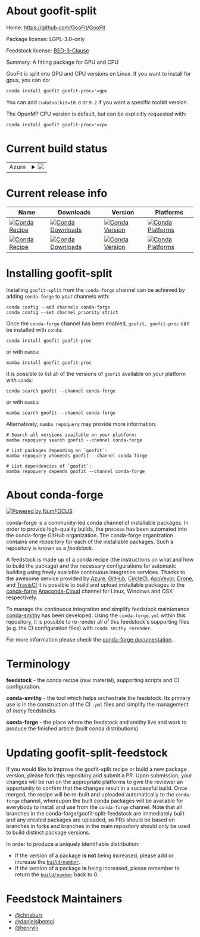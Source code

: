 About goofit-split
==================

Home: https://github.com/GooFit/GooFit

Package license: LGPL-3.0-only

Feedstock license: [BSD-3-Clause](https://github.com/conda-forge/goofit-split-feedstock/blob/main/LICENSE.txt)

Summary: A fitting package for GPU and CPU

GooFit is split into GPU and CPU versions on Linux. If you want to install for gpus, you can do:

```bash
conda install goofit goofit-proc=*=gpu
```

You can add `cudatoolkit=10.0` or `9.2` if you want a specific toolkit version.

The OpenMP CPU version is default, but can be explicitly requested with:

```bash
conda install goofit goofit-proc=*=cpu
```


Current build status
====================


<table>
    
  <tr>
    <td>Azure</td>
    <td>
      <details>
        <summary>
          <a href="https://dev.azure.com/conda-forge/feedstock-builds/_build/latest?definitionId=8944&branchName=main">
            <img src="https://dev.azure.com/conda-forge/feedstock-builds/_apis/build/status/goofit-split-feedstock?branchName=main">
          </a>
        </summary>
        <table>
          <thead><tr><th>Variant</th><th>Status</th></tr></thead>
          <tbody><tr>
              <td>linux_64_c_compiler_version10cuda_compiler_versionNonecxx_compiler_version10python3.10.____cpython</td>
              <td>
                <a href="https://dev.azure.com/conda-forge/feedstock-builds/_build/latest?definitionId=8944&branchName=main">
                  <img src="https://dev.azure.com/conda-forge/feedstock-builds/_apis/build/status/goofit-split-feedstock?branchName=main&jobName=linux&configuration=linux_64_c_compiler_version10cuda_compiler_versionNonecxx_compiler_version10python3.10.____cpython" alt="variant">
                </a>
              </td>
            </tr><tr>
              <td>linux_64_c_compiler_version10cuda_compiler_versionNonecxx_compiler_version10python3.7.____cpython</td>
              <td>
                <a href="https://dev.azure.com/conda-forge/feedstock-builds/_build/latest?definitionId=8944&branchName=main">
                  <img src="https://dev.azure.com/conda-forge/feedstock-builds/_apis/build/status/goofit-split-feedstock?branchName=main&jobName=linux&configuration=linux_64_c_compiler_version10cuda_compiler_versionNonecxx_compiler_version10python3.7.____cpython" alt="variant">
                </a>
              </td>
            </tr><tr>
              <td>linux_64_c_compiler_version10cuda_compiler_versionNonecxx_compiler_version10python3.8.____73_pypy</td>
              <td>
                <a href="https://dev.azure.com/conda-forge/feedstock-builds/_build/latest?definitionId=8944&branchName=main">
                  <img src="https://dev.azure.com/conda-forge/feedstock-builds/_apis/build/status/goofit-split-feedstock?branchName=main&jobName=linux&configuration=linux_64_c_compiler_version10cuda_compiler_versionNonecxx_compiler_version10python3.8.____73_pypy" alt="variant">
                </a>
              </td>
            </tr><tr>
              <td>linux_64_c_compiler_version10cuda_compiler_versionNonecxx_compiler_version10python3.8.____cpython</td>
              <td>
                <a href="https://dev.azure.com/conda-forge/feedstock-builds/_build/latest?definitionId=8944&branchName=main">
                  <img src="https://dev.azure.com/conda-forge/feedstock-builds/_apis/build/status/goofit-split-feedstock?branchName=main&jobName=linux&configuration=linux_64_c_compiler_version10cuda_compiler_versionNonecxx_compiler_version10python3.8.____cpython" alt="variant">
                </a>
              </td>
            </tr><tr>
              <td>linux_64_c_compiler_version10cuda_compiler_versionNonecxx_compiler_version10python3.9.____73_pypy</td>
              <td>
                <a href="https://dev.azure.com/conda-forge/feedstock-builds/_build/latest?definitionId=8944&branchName=main">
                  <img src="https://dev.azure.com/conda-forge/feedstock-builds/_apis/build/status/goofit-split-feedstock?branchName=main&jobName=linux&configuration=linux_64_c_compiler_version10cuda_compiler_versionNonecxx_compiler_version10python3.9.____73_pypy" alt="variant">
                </a>
              </td>
            </tr><tr>
              <td>linux_64_c_compiler_version10cuda_compiler_versionNonecxx_compiler_version10python3.9.____cpython</td>
              <td>
                <a href="https://dev.azure.com/conda-forge/feedstock-builds/_build/latest?definitionId=8944&branchName=main">
                  <img src="https://dev.azure.com/conda-forge/feedstock-builds/_apis/build/status/goofit-split-feedstock?branchName=main&jobName=linux&configuration=linux_64_c_compiler_version10cuda_compiler_versionNonecxx_compiler_version10python3.9.____cpython" alt="variant">
                </a>
              </td>
            </tr><tr>
              <td>osx_64_python3.10.____cpython</td>
              <td>
                <a href="https://dev.azure.com/conda-forge/feedstock-builds/_build/latest?definitionId=8944&branchName=main">
                  <img src="https://dev.azure.com/conda-forge/feedstock-builds/_apis/build/status/goofit-split-feedstock?branchName=main&jobName=osx&configuration=osx_64_python3.10.____cpython" alt="variant">
                </a>
              </td>
            </tr><tr>
              <td>osx_64_python3.7.____cpython</td>
              <td>
                <a href="https://dev.azure.com/conda-forge/feedstock-builds/_build/latest?definitionId=8944&branchName=main">
                  <img src="https://dev.azure.com/conda-forge/feedstock-builds/_apis/build/status/goofit-split-feedstock?branchName=main&jobName=osx&configuration=osx_64_python3.7.____cpython" alt="variant">
                </a>
              </td>
            </tr><tr>
              <td>osx_64_python3.8.____73_pypy</td>
              <td>
                <a href="https://dev.azure.com/conda-forge/feedstock-builds/_build/latest?definitionId=8944&branchName=main">
                  <img src="https://dev.azure.com/conda-forge/feedstock-builds/_apis/build/status/goofit-split-feedstock?branchName=main&jobName=osx&configuration=osx_64_python3.8.____73_pypy" alt="variant">
                </a>
              </td>
            </tr><tr>
              <td>osx_64_python3.8.____cpython</td>
              <td>
                <a href="https://dev.azure.com/conda-forge/feedstock-builds/_build/latest?definitionId=8944&branchName=main">
                  <img src="https://dev.azure.com/conda-forge/feedstock-builds/_apis/build/status/goofit-split-feedstock?branchName=main&jobName=osx&configuration=osx_64_python3.8.____cpython" alt="variant">
                </a>
              </td>
            </tr><tr>
              <td>osx_64_python3.9.____73_pypy</td>
              <td>
                <a href="https://dev.azure.com/conda-forge/feedstock-builds/_build/latest?definitionId=8944&branchName=main">
                  <img src="https://dev.azure.com/conda-forge/feedstock-builds/_apis/build/status/goofit-split-feedstock?branchName=main&jobName=osx&configuration=osx_64_python3.9.____73_pypy" alt="variant">
                </a>
              </td>
            </tr><tr>
              <td>osx_64_python3.9.____cpython</td>
              <td>
                <a href="https://dev.azure.com/conda-forge/feedstock-builds/_build/latest?definitionId=8944&branchName=main">
                  <img src="https://dev.azure.com/conda-forge/feedstock-builds/_apis/build/status/goofit-split-feedstock?branchName=main&jobName=osx&configuration=osx_64_python3.9.____cpython" alt="variant">
                </a>
              </td>
            </tr>
          </tbody>
        </table>
      </details>
    </td>
  </tr>
</table>

Current release info
====================

| Name | Downloads | Version | Platforms |
| --- | --- | --- | --- |
| [![Conda Recipe](https://img.shields.io/badge/recipe-goofit-green.svg)](https://anaconda.org/conda-forge/goofit) | [![Conda Downloads](https://img.shields.io/conda/dn/conda-forge/goofit.svg)](https://anaconda.org/conda-forge/goofit) | [![Conda Version](https://img.shields.io/conda/vn/conda-forge/goofit.svg)](https://anaconda.org/conda-forge/goofit) | [![Conda Platforms](https://img.shields.io/conda/pn/conda-forge/goofit.svg)](https://anaconda.org/conda-forge/goofit) |
| [![Conda Recipe](https://img.shields.io/badge/recipe-goofit--proc-green.svg)](https://anaconda.org/conda-forge/goofit-proc) | [![Conda Downloads](https://img.shields.io/conda/dn/conda-forge/goofit-proc.svg)](https://anaconda.org/conda-forge/goofit-proc) | [![Conda Version](https://img.shields.io/conda/vn/conda-forge/goofit-proc.svg)](https://anaconda.org/conda-forge/goofit-proc) | [![Conda Platforms](https://img.shields.io/conda/pn/conda-forge/goofit-proc.svg)](https://anaconda.org/conda-forge/goofit-proc) |

Installing goofit-split
=======================

Installing `goofit-split` from the `conda-forge` channel can be achieved by adding `conda-forge` to your channels with:

```
conda config --add channels conda-forge
conda config --set channel_priority strict
```

Once the `conda-forge` channel has been enabled, `goofit, goofit-proc` can be installed with `conda`:

```
conda install goofit goofit-proc
```

or with `mamba`:

```
mamba install goofit goofit-proc
```

It is possible to list all of the versions of `goofit` available on your platform with `conda`:

```
conda search goofit --channel conda-forge
```

or with `mamba`:

```
mamba search goofit --channel conda-forge
```

Alternatively, `mamba repoquery` may provide more information:

```
# Search all versions available on your platform:
mamba repoquery search goofit --channel conda-forge

# List packages depending on `goofit`:
mamba repoquery whoneeds goofit --channel conda-forge

# List dependencies of `goofit`:
mamba repoquery depends goofit --channel conda-forge
```


About conda-forge
=================

[![Powered by
NumFOCUS](https://img.shields.io/badge/powered%20by-NumFOCUS-orange.svg?style=flat&colorA=E1523D&colorB=007D8A)](https://numfocus.org)

conda-forge is a community-led conda channel of installable packages.
In order to provide high-quality builds, the process has been automated into the
conda-forge GitHub organization. The conda-forge organization contains one repository
for each of the installable packages. Such a repository is known as a *feedstock*.

A feedstock is made up of a conda recipe (the instructions on what and how to build
the package) and the necessary configurations for automatic building using freely
available continuous integration services. Thanks to the awesome service provided by
[Azure](https://azure.microsoft.com/en-us/services/devops/), [GitHub](https://github.com/),
[CircleCI](https://circleci.com/), [AppVeyor](https://www.appveyor.com/),
[Drone](https://cloud.drone.io/welcome), and [TravisCI](https://travis-ci.com/)
it is possible to build and upload installable packages to the
[conda-forge](https://anaconda.org/conda-forge) [Anaconda-Cloud](https://anaconda.org/)
channel for Linux, Windows and OSX respectively.

To manage the continuous integration and simplify feedstock maintenance
[conda-smithy](https://github.com/conda-forge/conda-smithy) has been developed.
Using the ``conda-forge.yml`` within this repository, it is possible to re-render all of
this feedstock's supporting files (e.g. the CI configuration files) with ``conda smithy rerender``.

For more information please check the [conda-forge documentation](https://conda-forge.org/docs/).

Terminology
===========

**feedstock** - the conda recipe (raw material), supporting scripts and CI configuration.

**conda-smithy** - the tool which helps orchestrate the feedstock.
                   Its primary use is in the construction of the CI ``.yml`` files
                   and simplify the management of *many* feedstocks.

**conda-forge** - the place where the feedstock and smithy live and work to
                  produce the finished article (built conda distributions)


Updating goofit-split-feedstock
===============================

If you would like to improve the goofit-split recipe or build a new
package version, please fork this repository and submit a PR. Upon submission,
your changes will be run on the appropriate platforms to give the reviewer an
opportunity to confirm that the changes result in a successful build. Once
merged, the recipe will be re-built and uploaded automatically to the
`conda-forge` channel, whereupon the built conda packages will be available for
everybody to install and use from the `conda-forge` channel.
Note that all branches in the conda-forge/goofit-split-feedstock are
immediately built and any created packages are uploaded, so PRs should be based
on branches in forks and branches in the main repository should only be used to
build distinct package versions.

In order to produce a uniquely identifiable distribution:
 * If the version of a package **is not** being increased, please add or increase
   the [``build/number``](https://docs.conda.io/projects/conda-build/en/latest/resources/define-metadata.html#build-number-and-string).
 * If the version of a package **is** being increased, please remember to return
   the [``build/number``](https://docs.conda.io/projects/conda-build/en/latest/resources/define-metadata.html#build-number-and-string)
   back to 0.

Feedstock Maintainers
=====================

* [@chrisburr](https://github.com/chrisburr/)
* [@danielsibemol](https://github.com/danielsibemol/)
* [@henryiii](https://github.com/henryiii/)

